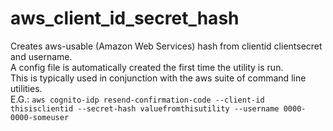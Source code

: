 # aws_client_id_secret_hash
Creates aws-usable (Amazon Web Services) hash from clientid clientsecret and username.<br />
A config file is automatically created the first time the utility is run.<br />
This is typically used in conjunction with the aws suite of command line utilities.<br />
E.G.:
`aws cognito-idp resend-confirmation-code --client-id thisisclientid --secret-hash valuefromthisutility --username 0000-0000-someuser`
